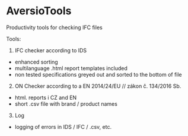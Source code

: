 # AversioTools
Productivity tools for checking IFC files

Tools:
1) IFC checker according to IDS 
  - enhanced sorting
  - multilanguage .html report templates included
  - non tested specifications greyed out and sorted to the bottom of file
2) ON Checker according to a EN 2014/24/EU // zákon č. 134/2016 Sb.
  - html. reports i CZ and EN
  - short .csv file with brand / product names
3) Log
  - logging of errors in IDS / IFC / .csv, etc. 
